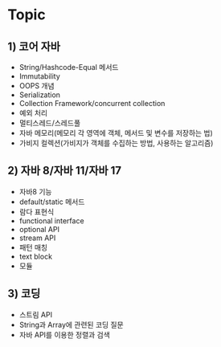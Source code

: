 # Topic
## 1) 코어 자바
 * String/Hashcode-Equal 메서드
 * Immutability
 * OOPS 개념
 * Serialization
 * Collection Framework/concurrent collection
 * 예외 처리
 * 멀티스레드/스레드풀
 * 자바 메모리(메모리 각 영역에 객체, 메서드 및 변수를 저장하는 법)
 * 가비지 컬렉션(가비지가 객체를 수집하는 방법, 사용하는 알고리즘)

## 2) 자바 8/자바 11/자바 17
 * 자바8 기능
 * default/static 메서드
 * 람다 표현식
 * functional interface
 * optional API
 * stream API
 * 패턴 매칭
 * text block
 * 모듈

## 3) 코딩
- 스트림 API
- String과 Array에 관련된 코딩 질문
- 자바 API를 이용한 정렬과 검색

